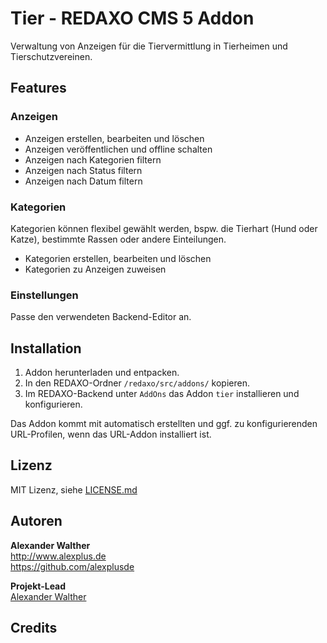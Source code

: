 # Tier - REDAXO CMS 5 Addon

Verwaltung von Anzeigen für die Tiervermittlung in Tierheimen und Tierschutzvereinen.

## Features

### Anzeigen

- Anzeigen erstellen, bearbeiten und löschen
- Anzeigen veröffentlichen und offline schalten
- Anzeigen nach Kategorien filtern
- Anzeigen nach Status filtern
- Anzeigen nach Datum filtern

### Kategorien

Kategorien können flexibel gewählt werden, bspw. die Tierhart (Hund oder Katze), bestimmte Rassen oder andere Einteilungen.

- Kategorien erstellen, bearbeiten und löschen
- Kategorien zu Anzeigen zuweisen

### Einstellungen

Passe den verwendeten Backend-Editor an.

## Installation

1. Addon herunterladen und entpacken.
2. In den REDAXO-Ordner `/redaxo/src/addons/` kopieren.
3. Im REDAXO-Backend unter `AddOns` das Addon `tier` installieren und konfigurieren.

Das Addon kommt mit automatisch erstellten und ggf. zu konfigurierenden URL-Profilen, wenn das URL-Addon installiert ist.

## Lizenz

MIT Lizenz, siehe [LICENSE.md](https://github.com/alexplusde/tier/blob/master/LICENSE.md)  

## Autoren

**Alexander Walther**  
<http://www.alexplus.de>  
<https://github.com/alexplusde>  

**Projekt-Lead**  
[Alexander Walther](https://github.com/alexplusde)

## Credits
